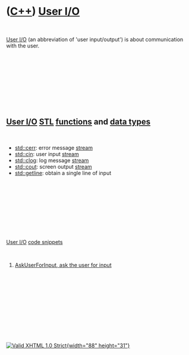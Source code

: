 



 

 

 

 

 

([C++](Cpp.htm)) [User I/O](CppUserIo.htm)
==========================================

 

[User I/O](CppUserIo.htm) (an abbreviation of 'user input/output') is
about communication with the user.

 

 

 

 

 

[User I/O](CppUserIo.htm) [STL](CppStl.htm) [functions](CppFunction.htm) and [data types](CppDataType.htm)
----------------------------------------------------------------------------------------------------------

 

-   [std::cerr](CppCerr.htm): error message [stream](CppStream.htm)
-   [std::cin](CppCin.htm): user input [stream](CppStream.htm)
-   [std::clog](CppClog.htm): log message [stream](CppStream.htm)
-   [std::cout](CppCout.htm): screen output [stream](CppStream.htm)
-   [std::getline](CppGetline.htm): obtain a single line of input

 

 

 

 

 

[User I/O](CppUserIo.htm) [code snippets](CppCodeSnippets.htm)

 

1.  [AskUserForInput, ask the user for input](CppAskUserForInput.htm)

 

 

 

 

 





 

[![Valid XHTML 1.0 Strict](valid-xhtml10.png){width="88"
height="31"}](http://validator.w3.org/check?uri=referer)
